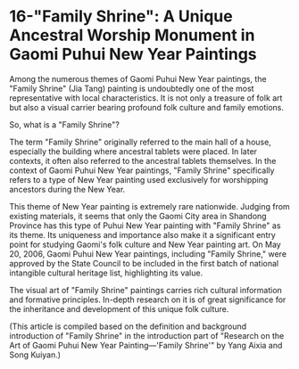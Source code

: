 # 16-"Family Shrine": A Unique Ancestral Worship Monument in Gaomi Puhui New Year Paintings

Among the numerous themes of Gaomi Puhui New Year paintings, the "Family Shrine" (Jia Tang) painting is undoubtedly one of the most representative with local characteristics. It is not only a treasure of folk art but also a visual carrier bearing profound folk culture and family emotions.

So, what is a "Family Shrine"?

The term "Family Shrine" originally referred to the main hall of a house, especially the building where ancestral tablets were placed. In later contexts, it often also referred to the ancestral tablets themselves. In the context of Gaomi Puhui New Year paintings, "Family Shrine" specifically refers to a type of New Year painting used exclusively for worshipping ancestors during the New Year.

This theme of New Year painting is extremely rare nationwide. Judging from existing materials, it seems that only the Gaomi City area in Shandong Province has this type of Puhui New Year painting with "Family Shrine" as its theme. Its uniqueness and importance also make it a significant entry point for studying Gaomi's folk culture and New Year painting art. On May 20, 2006, Gaomi Puhui New Year paintings, including "Family Shrine," were approved by the State Council to be included in the first batch of national intangible cultural heritage list, highlighting its value.

The visual art of "Family Shrine" paintings carries rich cultural information and formative principles. In-depth research on it is of great significance for the inheritance and development of this unique folk culture.

(This article is compiled based on the definition and background introduction of "Family Shrine" in the introduction part of "Research on the Art of Gaomi Puhui New Year Painting—'Family Shrine'" by Yang Aixia and Song Kuiyan.)